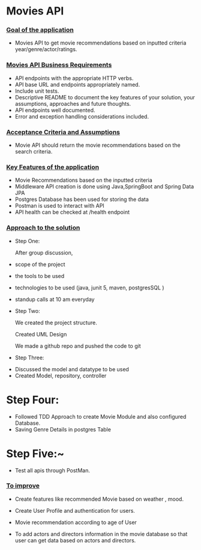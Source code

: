 # Movies API

### <ins>Goal of the application</ins>

- Movies API to get movie recommendations based on inputted criteria year/genre/actor/ratings.


### <ins>Movies API Business Requirements</ins>

- API endpoints with the appropriate HTTP verbs.
- API base URL and endpoints appropriately named.
- Include unit tests.
- Descriptive README to document the key features of your solution, your assumptions, approaches and future thoughts.
- API endpoints well documented.
- Error and exception handling considerations included.

### <ins>Acceptance Criteria and Assumptions</ins>

- Movie API should return the movie recommendations based on the search criteria.


### <ins>Key Features of the application</ins>

- Movie Recommendations based on the inputted criteria
- Middleware API creation is done using Java,SpringBoot and Spring Data JPA
- Postgres Database has been used for storing the data
- Postman is used to interact with API
- API health can be checked at /health endpoint


### <ins>Approach to the solution</ins>

- Step One:

  After group discussion,

 - scope of the project
 
 - the tools to be used
  
 - technologies to be used (java, junit 5, maven, postgresSQL )
 
 - standup calls at 10 am everyday

- Step Two:

  We created the project structure.
  
  Created UML Design
  
  We made a github repo and pushed the code to git 

- Step Three: 

 + Discussed the model and datatype to be used
 + Created Model, repository, controller

# Step Four: #

 - Followed TDD Approach to create Movie Module and also configured Database.
 - Saving Genre Details in postgres Table

# Step Five:~

 + Test all apis through PostMan.

### <ins> To improve </ins>

 - Create features like recommended Movie based on weather , mood.
  
 - Create User Profile and authentication for users.
  
 - Movie recommendation according to age of User
  
 - To add actors and directors information in the movie database so that user can get data based on actors and directors.

